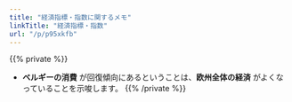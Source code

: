 ```yaml
---
title: "経済指標・指数に関するメモ"
linkTitle: "経済指標・指数"
url: "/p/p95xkfb"
---
```


{{% private %}}
- __ベルギーの消費__ が回復傾向にあるということは、__欧州全体の経済__ がよくなっていることを示唆します。
{{% /private %}}

